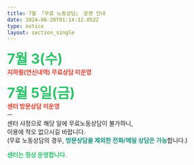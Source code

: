 ```yaml
---
title: 7월 「무료 노동상담」 운영 안내
date: 2024-06-26T01:14:12.052Z
type: notice
layout: section_single
---
```

<p><span style="font-size: 24pt; color: #2dc26b;"><strong>7월 3(수)</strong></span><br /><span style="color: #e03e2d;"><strong>지하철(연신내역) 무료상담 미운영</strong></span></p>
<p><span style="font-size: 24pt; color: #2dc26b;"><strong>7월 5일(금)</strong></span><br /><span style="color: #e03e2d;"><strong>센터 방문상담 미운영</strong></span><br />ㅡ<br />센터 사정으로 해당 일에 무료노동상담이 불가하니,<br />이용에 착오 없으시길 바랍니다.<br />(무료 노동상담의 경우, <span style="color: #169179;"><strong>방문상담을 제외한 전화/메일 상담은 가능</strong></span>합니다.)</p>
<p><span style="color: #2dc26b;"><strong>센터는 정상 운영합니다.</strong></span></p>
<p>&nbsp;</p>
<p>&nbsp;</p>
<p>&nbsp;</p>
<p>&nbsp;</p>